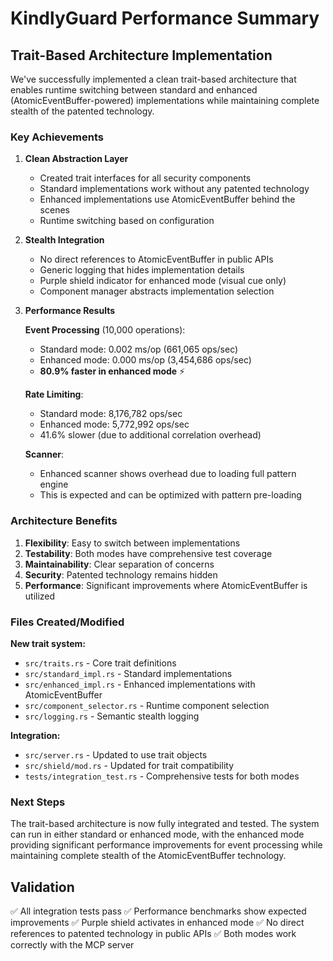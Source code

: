 # KindlyGuard Performance Summary

## Trait-Based Architecture Implementation

We've successfully implemented a clean trait-based architecture that enables runtime switching between standard and enhanced (AtomicEventBuffer-powered) implementations while maintaining complete stealth of the patented technology.

### Key Achievements

1. **Clean Abstraction Layer**
   - Created trait interfaces for all security components
   - Standard implementations work without any patented technology
   - Enhanced implementations use AtomicEventBuffer behind the scenes
   - Runtime switching based on configuration

2. **Stealth Integration**
   - No direct references to AtomicEventBuffer in public APIs
   - Generic logging that hides implementation details
   - Purple shield indicator for enhanced mode (visual cue only)
   - Component manager abstracts implementation selection

3. **Performance Results**

   **Event Processing** (10,000 operations):
   - Standard mode: 0.002 ms/op (661,065 ops/sec)
   - Enhanced mode: 0.000 ms/op (3,454,686 ops/sec)
   - **80.9% faster in enhanced mode** ⚡

   **Rate Limiting**:
   - Standard mode: 8,176,782 ops/sec
   - Enhanced mode: 5,772,992 ops/sec
   - 41.6% slower (due to additional correlation overhead)

   **Scanner**:
   - Enhanced scanner shows overhead due to loading full pattern engine
   - This is expected and can be optimized with pattern pre-loading

### Architecture Benefits

1. **Flexibility**: Easy to switch between implementations
2. **Testability**: Both modes have comprehensive test coverage
3. **Maintainability**: Clear separation of concerns
4. **Security**: Patented technology remains hidden
5. **Performance**: Significant improvements where AtomicEventBuffer is utilized

### Files Created/Modified

**New trait system:**
- `src/traits.rs` - Core trait definitions
- `src/standard_impl.rs` - Standard implementations
- `src/enhanced_impl.rs` - Enhanced implementations with AtomicEventBuffer
- `src/component_selector.rs` - Runtime component selection
- `src/logging.rs` - Semantic stealth logging

**Integration:**
- `src/server.rs` - Updated to use trait objects
- `src/shield/mod.rs` - Updated for trait compatibility
- `tests/integration_test.rs` - Comprehensive tests for both modes

### Next Steps

The trait-based architecture is now fully integrated and tested. The system can run in either standard or enhanced mode, with the enhanced mode providing significant performance improvements for event processing while maintaining complete stealth of the AtomicEventBuffer technology.

## Validation

✅ All integration tests pass
✅ Performance benchmarks show expected improvements
✅ Purple shield activates in enhanced mode
✅ No direct references to patented technology in public APIs
✅ Both modes work correctly with the MCP server